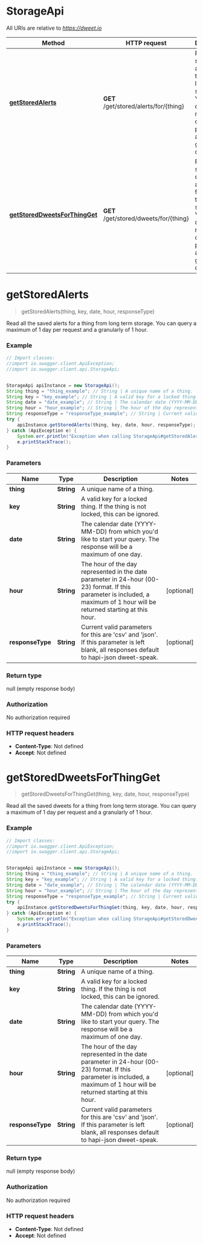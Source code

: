 # StorageApi

All URIs are relative to *https://dweet.io*

Method | HTTP request | Description
------------- | ------------- | -------------
[**getStoredAlerts**](StorageApi.md#getStoredAlerts) | **GET** /get/stored/alerts/for/{thing} | Read all the saved alerts for a thing from long term storage.  You can query a maximum of 1 day per request and a granularly of 1 hour.
[**getStoredDweetsForThingGet**](StorageApi.md#getStoredDweetsForThingGet) | **GET** /get/stored/dweets/for/{thing} | Read all the saved dweets for a thing from long term storage.  You can query a maximum of 1 day per request and a granularly of 1 hour.


<a name="getStoredAlerts"></a>
# **getStoredAlerts**
> getStoredAlerts(thing, key, date, hour, responseType)

Read all the saved alerts for a thing from long term storage.  You can query a maximum of 1 day per request and a granularly of 1 hour.

### Example
```java
// Import classes:
//import io.swagger.client.ApiException;
//import io.swagger.client.api.StorageApi;


StorageApi apiInstance = new StorageApi();
String thing = "thing_example"; // String | A unique name of a thing.
String key = "key_example"; // String | A valid key for a locked thing. If the thing is not locked, this can be ignored.
String date = "date_example"; // String | The calendar date (YYYY-MM-DD) from which you'd like to start your query.  The response will be a maximum of one day.
String hour = "hour_example"; // String | The hour of the day represented in the date parameter in 24-hour (00-23) format.  If this parameter is included, a maximum of 1 hour will be returned starting at this hour.
String responseType = "responseType_example"; // String | Current valid parameters for this are 'csv' and 'json'.  If this parameter is left blank, all responses default to hapi-json dweet-speak.
try {
    apiInstance.getStoredAlerts(thing, key, date, hour, responseType);
} catch (ApiException e) {
    System.err.println("Exception when calling StorageApi#getStoredAlerts");
    e.printStackTrace();
}
```

### Parameters

Name | Type | Description  | Notes
------------- | ------------- | ------------- | -------------
 **thing** | **String**| A unique name of a thing. |
 **key** | **String**| A valid key for a locked thing. If the thing is not locked, this can be ignored. |
 **date** | **String**| The calendar date (YYYY-MM-DD) from which you&#39;d like to start your query.  The response will be a maximum of one day. |
 **hour** | **String**| The hour of the day represented in the date parameter in 24-hour (00-23) format.  If this parameter is included, a maximum of 1 hour will be returned starting at this hour. | [optional]
 **responseType** | **String**| Current valid parameters for this are &#39;csv&#39; and &#39;json&#39;.  If this parameter is left blank, all responses default to hapi-json dweet-speak. | [optional]

### Return type

null (empty response body)

### Authorization

No authorization required

### HTTP request headers

 - **Content-Type**: Not defined
 - **Accept**: Not defined

<a name="getStoredDweetsForThingGet"></a>
# **getStoredDweetsForThingGet**
> getStoredDweetsForThingGet(thing, key, date, hour, responseType)

Read all the saved dweets for a thing from long term storage.  You can query a maximum of 1 day per request and a granularly of 1 hour.

### Example
```java
// Import classes:
//import io.swagger.client.ApiException;
//import io.swagger.client.api.StorageApi;


StorageApi apiInstance = new StorageApi();
String thing = "thing_example"; // String | A unique name of a thing.
String key = "key_example"; // String | A valid key for a locked thing. If the thing is not locked, this can be ignored.
String date = "date_example"; // String | The calendar date (YYYY-MM-DD) from which you'd like to start your query.  The response will be a maximum of one day.
String hour = "hour_example"; // String | The hour of the day represented in the date parameter in 24-hour (00-23) format.  If this parameter is included, a maximum of 1 hour will be returned starting at this hour.
String responseType = "responseType_example"; // String | Current valid parameters for this are 'csv' and 'json'.  If this parameter is left blank, all responses default to hapi-json dweet-speak.
try {
    apiInstance.getStoredDweetsForThingGet(thing, key, date, hour, responseType);
} catch (ApiException e) {
    System.err.println("Exception when calling StorageApi#getStoredDweetsForThingGet");
    e.printStackTrace();
}
```

### Parameters

Name | Type | Description  | Notes
------------- | ------------- | ------------- | -------------
 **thing** | **String**| A unique name of a thing. |
 **key** | **String**| A valid key for a locked thing. If the thing is not locked, this can be ignored. |
 **date** | **String**| The calendar date (YYYY-MM-DD) from which you&#39;d like to start your query.  The response will be a maximum of one day. |
 **hour** | **String**| The hour of the day represented in the date parameter in 24-hour (00-23) format.  If this parameter is included, a maximum of 1 hour will be returned starting at this hour. | [optional]
 **responseType** | **String**| Current valid parameters for this are &#39;csv&#39; and &#39;json&#39;.  If this parameter is left blank, all responses default to hapi-json dweet-speak. | [optional]

### Return type

null (empty response body)

### Authorization

No authorization required

### HTTP request headers

 - **Content-Type**: Not defined
 - **Accept**: Not defined

